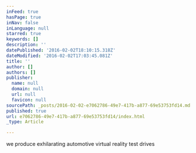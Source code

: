 ```yaml
---
inFeed: true
hasPage: true
inNav: false
inLanguage: null
starred: true
keywords: []
description: ''
datePublished: '2016-02-02T18:10:15.318Z'
dateModified: '2016-02-02T17:03:45.081Z'
title: ''
author: []
authors: []
publisher:
  name: null
  domain: null
  url: null
  favicon: null
sourcePath: _posts/2016-02-02-e7062786-49e7-417b-a877-69e53753fd14.md
published: true
url: e7062786-49e7-417b-a877-69e53753fd14/index.html
_type: Article

---
```

we produce exhilarating automotive virtual reality test drives